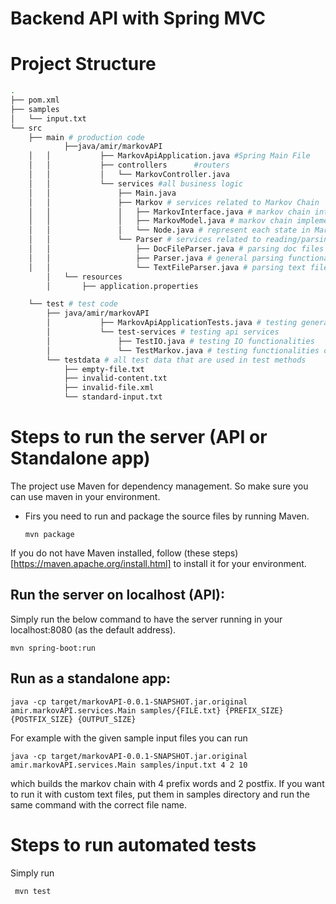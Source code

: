 # Backend API with Spring MVC 


# Project Structure
```bash
.
├── pom.xml
├── samples
│   └── input.txt
└── src
    ├── main # production code
            ├──java/amir/markovAPI
    │   │           ├── MarkovApiApplication.java #Spring Main File
    │   │           ├── controllers      #routers
    │   │           │   └── MarkovController.java 
    │   │           └── services #all business logic
    │   │               ├── Main.java 
    │   │               ├── Markov # services related to Markov Chain
    │   │               │   ├── MarkovInterface.java # markov chain interface
    │   │               │   ├── MarkovModel.java # markov chain implementation
    │   │               │   └── Node.java # represent each state in Markov chain
    │   │               └── Parser # services related to reading/parsing files
    │   │                   ├── DocFileParser.java # parsing doc files
    │   │                   ├── Parser.java # general parsing functionalities
    │   │                   └── TextFileParser.java # parsing text files
        │   └── resources
        │       ├── application.properties

    └── test # test code
        ├── java/amir/markovAPI
        │           ├── MarkovApiApplicationTests.java # testing general functionalities of spring
        │           └── test-services # testing api services
        │               ├── TestIO.java # testing IO functionalities
        │               └── TestMarkov.java # testing functionalities of markov chain
        └── testdata # all test data that are used in test methods
            ├── empty-file.txt
            ├── invalid-content.txt
            ├── invalid-file.xml
            └── standard-input.txt
```  

# Steps to run the server (API or Standalone app)

The project use Maven for dependency management. So make sure you can use maven in your environment.

- Firs you need to run and package the source files by running Maven.
  ```
  mvn package
  ```
If you do not have Maven installed, follow (these steps)[https://maven.apache.org/install.html] to install it for your environment.

## Run the server on localhost (API):
  Simply run the below command to have the server running in your localhost:8080 (as the default address).
  ```
  mvn spring-boot:run
  ```

## Run as a standalone app:
  ```
  java -cp target/markovAPI-0.0.1-SNAPSHOT.jar.original amir.markovAPI.services.Main samples/{FILE.txt} {PREFIX_SIZE} {POSTFIX_SIZE} {OUTPUT_SIZE}
  ```
  For example with the given sample input files you can run 
  ```
  java -cp target/markovAPI-0.0.1-SNAPSHOT.jar.original amir.markovAPI.services.Main samples/input.txt 4 2 10
  ```
  which builds the markov chain with 4 prefix words and 2 postfix. If you want to run it with custom text files, put them in samples directory and run the same command with the correct file name. 


# Steps to run automated tests

Simply run 
```
 mvn test
```
